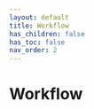 ```yaml
---
layout: default
title: Workflow 
has_children: false
has_toc: false
nav_order: 2
---
```


# Workflow